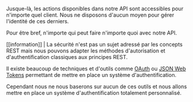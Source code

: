 Jusque-là, les actions disponibles dans notre API sont accessibles pour n'importe quel client. Nous ne disposons d'aucun moyen pour gérer l'identité de ces derniers.

Pour être bref, n'importe qui peut faire n'importe quoi avec notre API.

[[information]]
| La sécurité n'est pas un sujet adressé par les concepts REST mais nous pouvons adapter les méthodes d'autorisation et d'authentification classiques aux principes REST.

Il existe beaucoup de techniques et d'outils comme [OAuth](http://oauth.net/) ou [JSON Web Tokens](https://jwt.io/) permettant de mettre en place un système d'authentification.

Cependant nous ne nous baserons sur aucun de ces outils et nous allons mettre en place un système d'authentification totalement personnalisé.